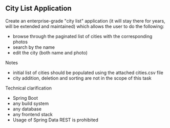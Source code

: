 ## City List Application

Create an enterprise-grade "city list" application (it will stay there for years, will be extended and
maintained) which allows the user to do the following:

- browse through the paginated list of cities with the corresponding photos
- search by the name
- edit the city (both name and photo)

Notes
- initial list of cities should be populated using the attached cities.csv file
- city addition, deletion and sorting are not in the scope of this task

Technical clarification
- Spring Boot
- any build system
-  any database
- any frontend stack
- Usage of Spring Data REST is prohibited